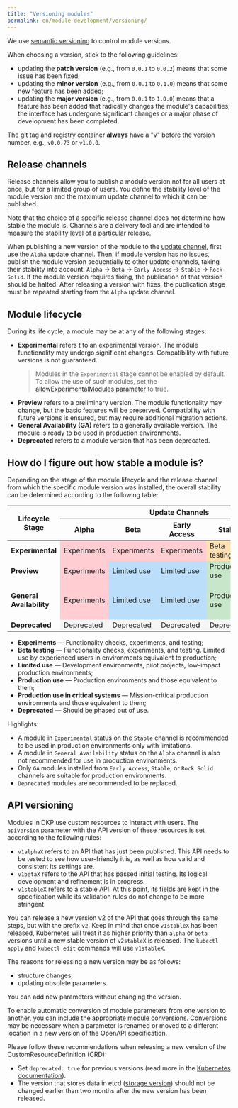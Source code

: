 ```yaml
---
title: "Versioning modules"
permalink: en/module-development/versioning/
---
```


We use [semantic versioning](https://semver.org/) to control module versions.

When choosing a version, stick to the following guidelines:

- updating the **patch version** (e.g., from `0.0.1` to `0.0.2`) means that some issue has been fixed;
- updating the **minor version** (e.g., from `0.0.1` to `0.1.0`) means that some new feature has been added;
- updating the **major version** (e.g., from `0.0.1` to `1.0.0`) means that a feature has been added that radically changes the module's capabilities; the interface has undergone significant changes or a major phase of development has been completed.

The git tag and registry container **always** have a "v" before the version number, e.g., `v0.0.73` or `v1.0.0`.

## Release channels

Release channels allow you to publish a module version not for all users at once, but for a limited group of users. You define the stability level of the module version and the maximum update channel to which it can be published.

Note that the choice of a specific release channel does not determine how stable the module is. Channels are a delivery tool and are intended to measure the stability level of a particular release.

When publishing a new version of the module to the [update channel](../../deckhouse-release-channels.html), first use the `Alpha` update channel. Then, if module version has no issues, publish the module version sequentially to other update channels, taking their stability into account: `Alpha` → `Beta` → `Early Access` → `Stable` → `Rock Solid`. If the module version requires fixing, the publication of that version should be halted. After releasing a version with fixes, the publication stage must be repeated starting from the `Alpha` update channel.

## Module lifecycle

During its life cycle, a module may be at any of the following stages:

- **Experimental** refers t to an experimental version. The module functionality may undergo significant changes. Compatibility with future versions is not guaranteed.
  > Modules in the `Experimental` stage cannot be enabled by default.
  > To allow the use of such modules, set the [allowExperimentalModules parameter](../../modules/deckhouse/configuration.html#parameters-allowexperimentalmodules) to true.
- **Preview** refers to a preliminary version. The module functionality may change, but the basic features will be preserved. Compatibility with future versions is ensured, but may require additional migration actions.
- **General Availability (GA)** refers to a generally available version. The module is ready to be used in production environments.
- **Deprecated** refers to a module version that has been deprecated.

## How do I figure out how stable a module is?

Depending on the stage of the module lifecycle and the release channel from which the specific module version was installed, the overall stability can be determined according to the following table:

<table class="versioning-table">
<thead>
    <tr class="header-row">
      <th rowspan="2">Lifecycle Stage</th>
      <th colspan="5">Update Channels</th>
    </tr>
    <tr class="sub-header">
      <th>Alpha</th>
      <th>Beta</th>
      <th class="middle">Early Access</th>
      <th>Stable</th>
      <th>Rock Solid</th>
    </tr>
  </thead>
  <tbody>
    <tr>
      <td><strong>Experimental</strong></td>
      <td style="background-color:#FFCDD2">Experiments</td>
      <td style="background-color:#FFCDD2">Experiments</td>
      <td style="background-color:#FFCDD2">Experiments</td>
      <td style="background-color:#FFE0B2">Beta testing</td>
      <td style="background-color:#FFE0B2">Beta testing</td>
    </tr>
    <tr>
      <td><strong>Preview</strong></td>
      <td style="background-color:#FFCDD2">Experiments</td>
      <td style="background-color:#BBDEFB">Limited use</td>
      <td style="background-color:#BBDEFB">Limited use</td>
      <td style="background-color:#C8E6C9">Production use</td>
      <td style="background-color:#C8E6C9">Production use</td>
    </tr>
    <tr>
      <td><strong>General Availability</strong></td>
      <td style="background-color:#FFCDD2">Experiments</td>
      <td style="background-color:#BBDEFB">Limited use</td>
      <td style="background-color:#BBDEFB">Limited use</td>
      <td style="background-color:#C8E6C9">Production use</td>
      <td style="background-color:#A5D6A7">Production use in critical systems</td>
    </tr>
    <tr>
      <td><strong>Deprecated</strong></td>
      <td style="background-color:#F5F5F5">Deprecated</td>
      <td style="background-color:#F5F5F5">Deprecated</td>
      <td style="background-color:#F5F5F5">Deprecated</td>
      <td style="background-color:#F5F5F5">Deprecated</td>
      <td style="background-color:#F5F5F5">Deprecated</td>
    </tr>
  </tbody>
</table>

- **Experiments** — Functionality checks, experiments, and testing;
- **Beta testing** — Functionality checks, experiments, and testing. Limited use by experienced users in environments equivalent to production;
- **Limited use** — Development environments, pilot projects, low-impact production environments;
- **Production use** — Production environments and those equivalent to them;
- **Production use in critical systems** — Mission-critical production environments and those equivalent to them;
- **Deprecated** — Should be phased out of use.

Highlights:

- A module in `Experimental` status on the `Stable` channel is recommended to be used in production environments only with limitations.
- A module in `General Availability` status on the `Alpha` channel is also not recommended for use in production environments.
- Only `GA` modules installed from `Early Access`, `Stable`, or `Rock Solid` channels are suitable for production environments.
- `Deprecated` modules are recommended to be replaced.

<!--
## Stages of specific module features @TODO

The ModuleConfig resource allows you to control additional module options. These options can be marked as `Experimental`, `Preview`, `GA` or `Deprecated` in the `x-feature-stage` parameter in the OpenAPI schema `x-feature-stage: Experimental|Preview|GA|Deprecated` (the default value is `GA`).

A warning is shown when attempting to enable functions that have stages other than `GA`.

In the Deckhouse Kubernetes Platform (DKP) settings, you can define global rules that determine which features and at what stage can be enabled in a cluster. This helps prevent Experimental features from being used accidentally in production environments.
-->

## API versioning

Modules in DKP use custom resources to interact with users. The `apiVersion` parameter with the API version of these resources is set according to the following rules:

- `v1alphaX` refers to an API that has just been published. This API needs to be tested to see how user-friendly it is, as well as how valid and consistent its settings are.
- `v1betaX` refers to the API that has passed initial testing. Its logical development and refinement is in progress.
- `v1stableX` refers to a stable API. At this point, its fields are kept in the specification while its validation rules do not change to be more stringent.

You can release a new version v2 of the API that goes through the same steps, but with the prefix `v2`. Keep in mind that once `v1stableX` has been released, Kubernetes will treat it as higher priority than `alpha` or `beta` versions until a new stable version of `v2stableX` is released. The `kubectl apply` and `kubectl edit` commands will use `v1stableX`.

The reasons for releasing a new version may be as follows:

- structure changes;
- updating obsolete parameters.

You can add new parameters without changing the version.

To enable automatic conversion of module parameters from one version to another, you can include the appropriate [module conversions](../structure/#conversions). Conversions may be necessary when a parameter is renamed or moved to a different location in a new version of the OpenAPI specification.

Please follow these recommendations when releasing a new version of the CustomResourceDefinition (CRD):

- Set `deprecated: true` for previous versions (read more in the [Kubernetes documentation](https://kubernetes.io/docs/tasks/extend-kubernetes/custom-resources/custom-resource-definition-versioning/#version-deprecation)).
- The version that stores data in etcd ([storage version](https://kubernetes.io/docs/tasks/extend-kubernetes/custom-resources/custom-resource-definition-versioning/#upgrade-existing-objects-to-a-new-stored-version)) should not be changed earlier than two months after the new version has been released.
